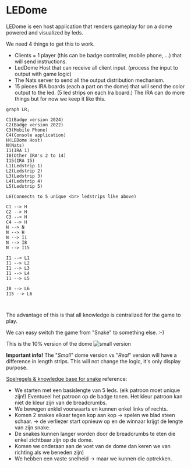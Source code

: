 # LEDome
LEDome is een host application that renders gameplay for on a dome powered and visualized by leds.

We need 4 things to get this to work.

- Clients = 1 player (this can be badge controller, mobile phone, ...) that will send instructions.
- LedDome Host that can receive all client input. (process the input to output with game logic)
- The Nats server to send all the output distribution mechanism.
- 15 pieces IRA boards (each a part on the dome) that will send the color output to the led. (5 led strips on each Ira board.)
  The IRA can do more things but for now we keep it like this.



```mermaid
graph LR;

C1(Badge version 2024)
C2(Badge version 2022)
C3(Mobile Phone)
C4(Console application)
H(LEDome Host)
N(Nats)
I1(IRA 1)
I8(Other IRA's 2 to 14)
I15(IRA 15)
L1(Ledstrip 1)
L2(Ledstrip 2)
L3(Ledstrip 3)
L4(Ledstrip 4)
L5(Ledstrip 5)

L6(Connects to 5 unique <br> ledstrips like above)

C1 --> H
C2 --> H
C3 --> H
C4 --> H
H --> N
N --> H
N --> I1
N --> I8
N --> I15

I1 --> L1
I1 --> L2
I1 --> L3
I1 --> L4
I1 --> L5

I8 --> L6
I15 --> L6



```



The advantage of this is that all knowledge is centralized for the game to play.

We can easy switch the game from "Snake" to something else. :-)

This is the 10% version of the dome
![small version](https://github.com/Makerspace-baasrode/LEDome/blob/main/mini-Dome.jpg?raw=true)



**Important info!**
The "*Small*" dome version vs "*Real*" version will have a difference in length strips. This will not change the logic, it's only display purpose.



<u>Spelregels & knowledge base for snake</u> 
reference: [](https://wormate.io/)

- We starten met een basislengte van 5 leds. (elk patroon moet unique zijn!) Eventueel het patroon op de badge tonen. 
  Het kleur patroon kan niet de kleur zijn van de breadcrumbs.
- We bewegen enklel voorwaarts en kunnen enkel links of rechts.
- Komen 2 snakes elkaar tegen kop aan kop -> spelen we blad steen schaar. -> de verliezer start opnieuw op en de winnaar krijgt de lengte van zijn snake.
- De snakes kunnen langer worden door de breadcrumbs te eten die enkel zichtbaar zijn op de dome.
- Komen we onderaan aan de voet van de dome dan keren we van richting als we beneden zijn)
- We hebben een vaste snelheid -> maar we kunnen die optrekken.
